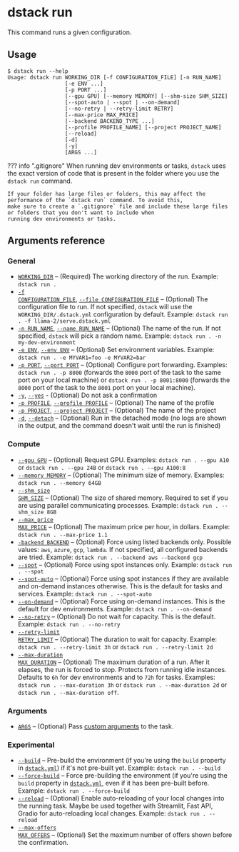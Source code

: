 # dstack run

This command runs a given configuration.

## Usage

<div class="termy">

```shell
$ dstack run --help
Usage: dstack run WORKING_DIR [-f CONFIGURATION_FILE] [-n RUN_NAME]
                  [-e ENV ...]
                  [-p PORT ...]
                  [--gpu GPU] [--memory MEMORY] [--shm-size SHM_SIZE]
                  [--spot-auto | --spot | --on-demand] 
                  [--no-retry | --retry-limit RETRY]
                  [--max-price MAX_PRICE]
                  [--backend BACKEND_TYPE ...]
                  [--profile PROFILE_NAME] [--project PROJECT_NAME]
                  [--reload] 
                  [-d]
                  [-y]
                  [ARGS ...]
```

</div>

??? info ".gitignore"
    When running dev environments or tasks, `dstack` uses the exact version of code that is present in the folder where you
    use the `dstack run` command.

    If your folder has large files or folders, this may affect the performance of the `dstack run` command. To avoid this,
    make sure to create a `.gitignore` file and include these large files or folders that you don't want to include when
    running dev environments or tasks.

## Arguments reference

### General

- <a href="#WORKING_DIR"><code id="WORKING_DIR">WORKING_DIR</code></a> – (Required) The working directory of the run. Example: `dstack run .`
- <a href="#CONFIGURATION_FILE"><code id="CONFIGURATION_FILE">-f CONFIGURATION_FILE</code></a>, <a href="#CONFIGURATION_FILE"><code>--file CONFIGURATION_FILE</code></a> – (Optional) The configuration file to run.
  If not specified, `dstack` will use the `WORKING_DIR/.dstack.yml` configuration by default.
  Example: `dstack run . -f llama-2/serve.dstack.yml`
- <a href="#RUN_NAME"><code id="RUN_NAME">-n RUN_NAME</code></a>, <a href="#RUN_NAME"><code>--name RUN_NAME</code></a> – (Optional) The name of the run. If not specified, `dstack` will pick a random name.
  Example: `dstack run . -n my-dev-environment`
- <a href="#ENV"><code id="ENV">-e ENV</code></a>, <a href="#ENV"><code>--env ENV</code></a> – (Optional) 
  Set environment variables. Example: `dstack run . -e MYVAR1=foo -e MYVAR2=bar`
- <a href="#PORT"><code id="PORT">-p PORT</code></a>, <a href="#PORT"><code>--port PORT</code></a> – (Optional)
  Configure port forwarding. Examples: `dstack run . -p 8000` (forwards the `8000` port of the task to the same port on
  your local machine) or `dstack run . -p 8001:8000` (forwards the `8000` port of the task to the `8001` port on
  your local machine).
-  <a href="#YES"><code id="YES">-y</code></a>, <a href="#YES"><code>--yes</code></a> - (Optional) Do not ask a confirmation
- <a href="#PROFILE"><code id="PROFILE">-p PROFILE</code></a>, <a href="#PROFILE"><code>--profile PROFILE</code></a> – (Optional) The name of the profile
- <a href="#PROJECT"><code id="PROJECT">-p PROJECT</code></a>, <a href="#PROJECT"><code>--project PROJECT</code></a> – (Optional) The name of the project
- <a href="#DETACH"><code id="DETACH">-d</code></a>, <a href="#DETACH"><code>--detach</code></a> – (Optional) Run in the detached mode (no logs are shown in the output, and the command doesn't wait until the run is finished)

### Compute

- <a href="#GPU"><code id="GPU">--gpu GPU</code></a> – (Optional) Request GPU. Examples:
  `dstack run . --gpu A10` or `dstack run . --gpu 24B` or `dstack run . --gpu A100:8`
- <a href="#MEMORY"><code id="MEMORY">--memory MEMORY</code></a> – (Optional) The minimum size of memory. Examples:
  `dstack run . --memory 64GB`
- <a href="#SHM_SIZE"><code id="SHM_SIZE">--shm_size SHM_SIZE</code></a> – (Optional) The size of shared memory. 
  Required to set if you are using parallel communicating processes.
  Example: `dstack run . --shm_size 8GB`
- <a href="#MAX_PRICE"><code id="MAX_PRICE">--max_price MAX_PRICE</code></a> – (Optional) The maximum price per hour, in dollars.
  Example: `dstack run . --max-price 1.1`
- <a href="#BACKEND"><code id="BACKEND">-backend BACKEND</code></a> – (Optional) 
  Force using listed backends only. Possible values: `aws`, `azure`, `gcp`, `lambda`. 
  If not specified, all configured backends are tried. Example: `dstack run . --backend aws --backend gcp`
- <a href="#SPOT"><code id="SPOT">--spot</code></a> – (Optional) Force using spot instances only.
  Example: `dstack run . --spot`
- <a href="#SPOT_AUTO"><code id="SPOT_AUTO">--spot-auto</code></a> – (Optional) Force using spot instances
  if they are available and on-demand instances otherwise. This is the default for tasks and services.
  Example: `dstack run . --spot-auto`
- <a href="#ON_DEMAND"><code id="ON_DEMAND">--on-demand</code></a> – (Optional) Force using on-demand instances.
  This is the default for dev environments.
  Example: `dstack run . --on-demand`
- <a href="#NO_RETRY"><code id="NO_RETRY">--no-retry</code></a> – (Optional) Do not wait for capacity.
  This is the default.
  Example: `dstack run . --no-retry`
- <a href="#RETRY_LIMIT"><code id="RETRY_LIMIT">--retry-limit RETRY_LIMIT</code></a> – (Optional) The duration
  to wait for capacity.
  Example: `dstack run . --retry-limit 3h` or `dstack run . --retry-limit 2d`
- <a href="#MAX_DURATION"><code id="MAX_DURATION">--max-duration MAX_DURATION</code></a> – (Optional) The maximum duration of a run.
  After it elapses, the run is forced to stop. Protects from running idle instances. Defaults to `6h` for dev environments and to `72h` for tasks.
  Examples: `dstack run . --max-duration 3h` or `dstack run . --max-duration 2d` or `dstack run . --max-duration off`.

### Arguments

- <a href="#ARGS"><code id="ARGS">ARGS</code></a> – (Optional) Pass [custom arguments](../../guides/tasks.md#parametrize-tasks) to the task.

### Experimental

- <a href="#BUILD"><code id="BUILD">--build</code></a> – Pre-build the environment (if you're using the `build` property in [`dstack.yml`](../dstack.yml/index.md)) if it's not pre-built yet.
  Example: `dstack run . --build`
- <a href="#FORCE_BUILD"><code id="FORCE_BUILD">--force-build</code></a> – Force pre-building the environment (if you're using the `build` property in [`dstack.yml`](../dstack.yml), even if it has been pre-built before.
  Example: `dstack run . --force-build`
- <a href="#RELOAD"><code id="RELOAD">--reload</code></a> – (Optional) Enable auto-reloading of your local changes into the running task.
  Maybe be used together with Streamlit, Fast API, Gradio for auto-reloading local changes.
  Example: `dstack run . --reload`
- <a href="#MAX_OFFERS"><code id="MAX_OFFERS">--max-offers MAX_OFFERS</code></a> – (Optional) Set the maximum number of offers shown
  before the confirmation.

[//]: # (TODO: Add a link to reference/dstack.yml#build)
